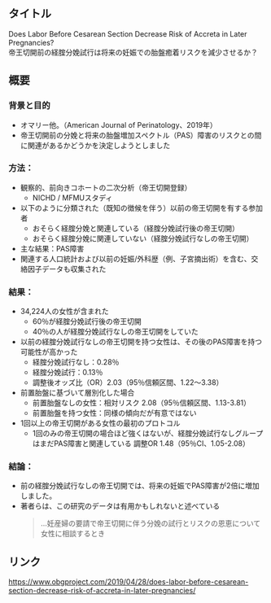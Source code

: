 ## タイトル
Does Labor Before Cesarean Section Decrease Risk of Accreta in Later Pregnancies?  
帝王切開前の経腟分娩試行は将来の妊娠での胎盤癒着リスクを減少させるか？

## 概要
### 背景と目的
* オマリー他。（American Journal of Perinatology、2019年）
* 帝王切開前の分娩と将来の胎盤増加スペクトル（PAS）障害のリスクとの間に関連があるかどうかを決定しようとしました
### 方法：
* 観察的、前向きコホートの二次分析（帝王切開登録）
  * NICHD / MFMUスタディ
* 以下のように分類された（既知の徴候を伴う）以前の帝王切開を有する参加者
  * おそらく経腟分娩と関連している（経腟分娩試行後の帝王切開）
  * おそらく経腟分娩に関連していない（経腟分娩試行なしの帝王切開）
* 主な結果：PAS障害
* 関連する人口統計および以前の妊娠/外科歴（例、子宮摘出術）を含む、交絡因子データも収集された
### 結果：
* 34,224人の女性が含まれた
  * 60％が経腟分娩試行後の帝王切開
  * 40％の人が経腟分娩試行なしの帝王切開をしていた
* 以前の経腟分娩試行なしの帝王切開を持つ女性は、その後のPAS障害を持つ可能性が高かった
  * 経腟分娩試行なし：0.28％
  * 経腟分娩試行：0.13％
  * 調整後オッズ比（OR）2.03（95％信頼区間、1.22〜3.38）
* 前置胎盤に基づいて層別化した場合
  * 前置胎盤なしの女性：相対リスク 2.08（95％信頼区間、1.13-3.81）
  * 前置胎盤を持つ女性：同様の傾向だが有意ではない
* 1回以上の帝王切開がある女性の最初のプロトコル
  * 1回のみの帝王切開の場合ほど強くはないが、経腟分娩試行なしグループはまだPAS障害と関連している 調整OR 1.48（95％CI、1.05-2.08）
### 結論：
* 前の経腟分娩試行なしの帝王切開では、将来の妊娠でPAS障害が2倍に増加しました。
* 著者らは、この研究のデータは有用かもしれないと述べている
  > …妊産婦の要請で帝王切開に伴う分娩の試行とリスクの恩恵について女性に相談するとき

## リンク
https://www.obgproject.com/2019/04/28/does-labor-before-cesarean-section-decrease-risk-of-accreta-in-later-pregnancies/
